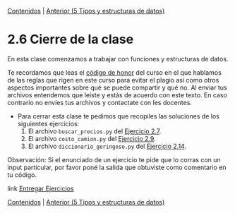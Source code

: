 [Contenidos](../Contenidos.md) \| [Anterior (5 Tipos y estructuras de datos)](05_TiposDatos.md)

# 2.6 Cierre de la clase

En esta clase comenzamos a trabajar con funciones y estructuras de datos.

Te recordamos que leas el [código de honor](../Codigo.md) del curso en el que hablamos de las reglas que rigen en este curso para evitar el plagio así como otros aspectos importantes sobre qué se puede compartir y qué no. Al enviar tus archivos entendemos que leíste y estás de acuerdo con este texto. En caso contrario no envíes tus archivos y contactate con les docentes.

* Para cerrar esta clase te pedimos que recopiles las soluciones de los siguientes ejercicios:
    1. El archivo `buscar_precios.py` del [Ejercicio 2.7](../02_Estructuras_y_Funciones/04_Funciones.md#ejercicio-27-buscar-precios).
    2. El archivo `costo_camion.py` del [Ejercicio 2.9](../02_Estructuras_y_Funciones/04_Funciones.md#ejercicio-29-funciones-de-la-biblioteca).
    3. El archivo `diccionario_geringoso.py` del [Ejercicio 2.14](../02_Estructuras_y_Funciones/05_TiposDatos.md#ejercicio-214-diccionario-geringoso).
    

Observación: Si el enunciado de un ejercicio te pide que lo corras con un input particular, por favor poné la salida que obtuviste como comentario en tu código. 

link [Entregar Ejercicios](http://programacionpython.ecyt.unsam.edu.ar/unit/submission/2)



[Contenidos](../Contenidos.md) \| [Anterior (5 Tipos y estructuras de datos)](05_TiposDatos.md)

